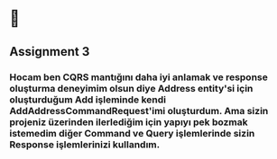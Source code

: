 # :rocket: 

## Assignment 3

### Hocam ben CQRS mantığını daha iyi anlamak ve response oluşturma deneyimim olsun diye Address entity'si için oluşturduğum Add işleminde kendi AddAddressCommandRequest'imi oluşturdum. Ama sizin projeniz üzerinden ilerlediğim için yapıyı pek bozmak istemedim diğer Command ve Query işlemlerinde sizin Response işlemlerinizi kullandım.
